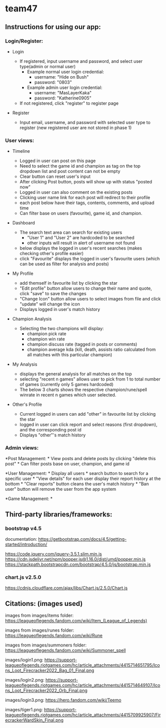 # team47

## Instructions for using our app:

### Login/Register: 

* Login
    * If registered, input username and password, and select user type(admin or normal user)
        * Example normal user login credential: 
            * username: "Hide on Bush"
            * password: "0803"
        * Example admin user login credential:
            * username: "MasLayerKaka"
            * password: "Katherine0905"
    * If not registered, click "register" to register page

* Register
    * Input email, username, and password with selected user type to register (new registered user are not stored in phase 1)

### User views: 

* Timeline
    * Logged in user can post on this page
    * Need to select the game id and champion as tag on the top dropdown list and post content can not be empty
    * Clear button can reset user's input
    * After clicking Post button, posts will show up with status "posted now"
    * Logged in user can also comment on the existing posts
    * Clicking user name link for each post will redirect to their profile
    * each post below have their tags, contents, comments, and upload time 
    * Can filter base on users (favourite), game id, and champion.
* Dashboard
    * The search text area can search for existing users 
        * "User 1" and "User 2" are hardcoded to be searched
        * other inputs will result in alert of username not found
    * below displays the logged in user's recent searches (makes checking other's profile easier)
    * click "Favourite" displays the logged in user's favourite users (which can be used as filter for analysis and posts)
* My Profile
    * add themself in favourite list by clicking the star
    * "Edit profile" button allow users to change their name and quote, click "save" to save the changes
    * "Change Icon" button allow users to select images from file and click "update" will change the icon
    * Displays logged in user's match history

* Champion Analysis
    * Selecting the two champions will display:
        * champion pick rate
        * champion win rate 
        * champion discuss rate (tagged in posts or comments)
        * champion average kda (kill, death, assists ratio calculated from all matches with this particular champion)
    

* My Analysis
    * displays the general analysis for all matches on the top
    * selecting "recent n games" allows user to pick from 1 to total number of games (currently only 5 games hardcoded)
    * The below 3 charts shows the respective champion/rune/spell winrate in recent n games which user selected.

* Other's Profile
    * Current logged in users can add "other" in favourite list by clicking the star
    * logged in user can click report and select reasons (first dropdown), and the corresponding post id
    * Displays "other"'s match history


### Admin views:

*Post Management:
    * View posts and delete posts by clicking "delete this post"
    * Can filter posts base on user, champion, and game id

*User Management:
    * Display all users
        * search button to search for a specific user
    * "View details" for each user display their report history at the bottom
    * "Clear reports" button cleans the user's match history
    * "Ban user" button will remove the user from the app system

*Game Management:
    * 

## Third-party libraries/frameworks:

### bootstrap v4.5
documentation: https://getbootstrap.com/docs/4.5/getting-started/introduction/

https://code.jquery.com/jquery-3.5.1.slim.min.js
https://cdn.jsdelivr.net/npm/popper.js@1.16.0/dist/umd/popper.min.js
https://stackpath.bootstrapcdn.com/bootstrap/4.5.0/js/bootstrap.min.js

### chart.js v2.5.0
https://cdnjs.cloudflare.com/ajax/libs/Chart.js/2.5.0/Chart.js

## Citations: (images used)

images from images/items folder: https://leagueoflegends.fandom.com/wiki/Item_(League_of_Legends)

images from images/runes folder: https://leagueoflegends.fandom.com/wiki/Rune

images from images/summoners folder: https://leagueoflegends.fandom.com/wiki/Summoner_spell

images/login1.png: https://support-leagueoflegends.riotgames.com/hc/article_attachments/4415714651795/Icons_Loot_Firecracker2022_Bag_01_Final.png

images/login2.png: https://support-leagueoflegends.riotgames.com/hc/article_attachments/4415714649107/Icons_Loot_Firecracker2022_Orb_Final.png

images/login3.png: https://hero.fandom.com/wiki/Teemo

images/tiger1.png: https://support-leagueoflegends.riotgames.com/hc/article_attachments/4415709925907/FirecrackerWardSkin_Final.png